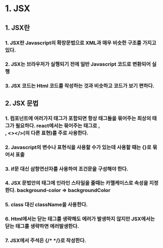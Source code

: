 # 1. JSX
## 1. JSX란
### 1. JSX란 Javascript의 확장문법으로 XML과 매우 비슷한 구조를 가지고 있다.
### 2. JSX는 브라우저가 실행되기 전에 일반 Javascript 코드로 변환되어 실행
### 3. JSX 코드는 Html 코드를 작성하는 것과 비슷하고 코드가 보기 편하다.


## 2. JSX 문법
### 1. 컴포넌트에 여러가지 태그가 포함되면 항상 태그들을 묶어주는 최상의 태그가 필요하다. react에서는 묶어주는 태그로 <Fragment></Fragment>, <div></div>, <></>(<Fragment></Fragment>의 다른 표현)를 주로 사용한다.

### 2. Javascript의 변수나 표현식을 사용할 수가 있는데 사용할 때는 {}로 묶어서 표출
### 3. if문 대신 삼항연산자를 사용하여 조건문을 구성해야 한다.
### 4. JSX 문법안의 태그에 인라인 스타일을 줄때는 카멜케이스로 속성을 지정한다. background-color => backgroundColor
### 5. class 대신 className을 사용한다. 
### 6. Html에서는 닫는 태그를 생략해도 에러가 발생하지 않지만 JSX에서는 닫는 태그를 생략하면 에러발생한다.
### 7. JSX에서 주석은 {/* */}로 작성한다.
